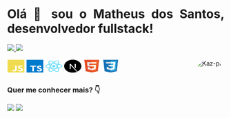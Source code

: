<h1 align="justify">Olá 👋 sou o Matheus dos Santos, desenvolvedor fullstack!</h1>
<div>
  <a href="https://github.com/kazss">
  <img height="180rem" src="https://github-readme-stats.vercel.app/api?username=kazss&show_icons=true&count_private=true&show_icons=true&include_all_commits=true&theme=dracula"/>
  <img height="180rem" src="https://github-readme-stats.vercel.app/api/top-langs/?username=kazss&layout=compact&langs_count=4&theme=aura_dark"/>
  </a>
</div>
<div style="display: inline_block"><br>
  <img align="center" alt="Kaz-Js" height="30" width="40" src="https://raw.githubusercontent.com/devicons/devicon/master/icons/javascript/javascript-plain.svg">
  <img align="center" alt="Kaz-Ts" height="30" width="40" src="https://raw.githubusercontent.com/devicons/devicon/master/icons/typescript/typescript-plain.svg">
  <img align="center" alt="Kaz-React" height="30" width="40" src="https://raw.githubusercontent.com/devicons/devicon/master/icons/react/react-original.svg">
  <img align="center" alt="Kaz-Next" height="30" width="40" src="https://raw.githubusercontent.com/devicons/devicon/master/icons/nextjs/nextjs-original.svg">
  <img align="center" alt="Kaz-HTML" height="30" width="40" src="https://raw.githubusercontent.com/devicons/devicon/master/icons/html5/html5-original.svg">
  <img align="center" alt="Kaz-CSS" height="30" width="40" src="https://raw.githubusercontent.com/devicons/devicon/master/icons/css3/css3-original.svg">
  <img align="right" alt="Kaz-pic" height="150" style="border-radius:100px;" src="https://github.com/kazss.png?width=300&height=300">
</div>
  
 ##
 
<h3>Quer me conhecer mais? 👇</h3>

<div>
  <a href = "mailto:matheuskazx@gmail.com"><img src="https://img.shields.io/badge/-Gmail-%23333?style=for-the-badge&logo=gmail&logoColor=white" target="_blank"></a>
  <a href="https://www.linkedin.com/in/matheus-santos-437756165/" target="_blank"><img src="https://img.shields.io/badge/-LinkedIn-%230077B5?style=for-the-badge&logo=linkedin&logoColor=white" target="_blank"></a> 
</div>

